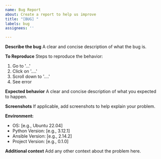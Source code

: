 ```yaml
---
name: Bug Report
about: Create a report to help us improve
title: "[BUG] "
labels: bug
assignees: ''

---
```


**Describe the bug**
A clear and concise description of what the bug is.

**To Reproduce**
Steps to reproduce the behavior:
1. Go to '...'
2. Click on '....'
3. Scroll down to '....'
4. See error

**Expected behavior**
A clear and concise description of what you expected to happen.

**Screenshots**
If applicable, add screenshots to help explain your problem.

**Environment:**
 - OS: [e.g., Ubuntu 22.04]
 - Python Version: [e.g., 3.12.1]
 - Ansible Version: [e.g., 2.14.2]
 - Project Version: [e.g., 0.1.0]

**Additional context**
Add any other context about the problem here.
